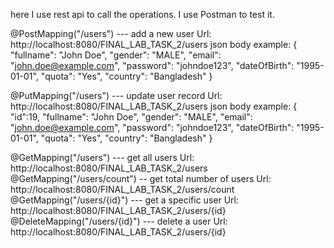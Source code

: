 here I use rest api to call the operations. I use Postman to test it.

@PostMapping("/users") --- add a new user
Url: http://localhost:8080/FINAL_LAB_TASK_2/users
json body example:
                  {
                      "fullname": "John Doe",
                      "gender": "MALE",
                      "email": "john.doe@example.com",
                      "password": "johndoe123",
                      "dateOfBirth": "1995-01-01",
                      "quota": "Yes",
                      "country": "Bangladesh"
                  }




@PutMapping("/users") --- update user record
Url: http://localhost:8080/FINAL_LAB_TASK_2/users
json body example: 
                  {
                      "id":19,
                      "fullname": "John Doe",
                      "gender": "MALE",
                      "email": "john.doe@example.com",
                      "password": "johndoe123",
                      "dateOfBirth": "1995-01-01",
                      "quota": "Yes",
                      "country": "Bangladesh"
                  }



@GetMapping("/users") --- get all users
Url: http://localhost:8080/FINAL_LAB_TASK_2/users
@GetMapping("/users/count") -- get total number of users
Url: http://localhost:8080/FINAL_LAB_TASK_2/users/count
@GetMapping("/users/{id}") --- get a specific user
Url: http://localhost:8080/FINAL_LAB_TASK_2/users/{id}
@DeleteMapping("/users/{id}") --- delete a user
Url: http://localhost:8080/FINAL_LAB_TASK_2/users/{id}
